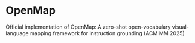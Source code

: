 # OpenMap
Official implementation of OpenMap: A zero-shot open-vocabulary visual-language mapping framework for instruction grounding (ACM MM 2025)
